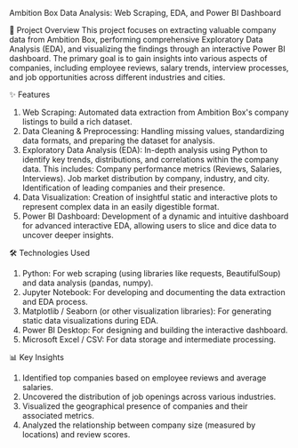 Ambition Box Data Analysis: Web Scraping, EDA, and Power BI Dashboard

🚀 Project Overview This project focuses on extracting valuable company data from Ambition Box, performing comprehensive Exploratory Data Analysis (EDA), and visualizing the findings through an interactive Power BI dashboard. The primary goal is to gain insights into various aspects of companies, including employee reviews, salary trends, interview processes, and job opportunities across different industries and cities.

✨ Features

1. Web Scraping: Automated data extraction from Ambition Box's company listings to build a rich dataset.
2. Data Cleaning & Preprocessing: Handling missing values, standardizing data formats, and preparing the dataset for analysis.
3. Exploratory Data Analysis (EDA): In-depth analysis using Python to identify key trends, distributions, and correlations within the company data. This includes: Company performance metrics (Reviews, Salaries, Interviews). Job market distribution by company, industry, and city. Identification of leading companies and their presence.
4. Data Visualization: Creation of insightful static and interactive plots to represent complex data in an easily digestible format.
5. Power BI Dashboard: Development of a dynamic and intuitive dashboard for advanced interactive EDA, allowing users to slice and dice data to uncover deeper insights.
   
🛠 Technologies Used

1. Python: For web scraping (using libraries like requests, BeautifulSoup) and data analysis (pandas, numpy).
2. Jupyter Notebook: For developing and documenting the data extraction and EDA process.
3. Matplotlib / Seaborn (or other visualization libraries): For generating static data visualizations during EDA.
4. Power BI Desktop: For designing and building the interactive dashboard.
5. Microsoft Excel / CSV: For data storage and intermediate processing.
   
📊 Key Insights 

1. Identified top companies based on employee reviews and average salaries.
2. Uncovered the distribution of job openings across various industries.
3. Visualized the geographical presence of companies and their associated metrics.
4. Analyzed the relationship between company size (measured by locations) and review scores.
